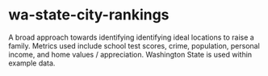 # wa-state-city-rankings
A broad approach towards identifying identifying ideal locations to raise a family.  Metrics used include school test scores, crime, population, personal income, and home values / appreciation.  Washington State is used within example data.
